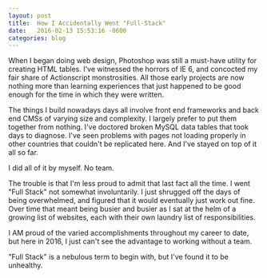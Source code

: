 ```yaml
---
layout: post
title:  How I Accidentally Went "Full-Stack"
date:   2016-02-13 15:53:16 -0600
categories: blog
---
```

When I began doing web design, Photoshop was still a must-have utility for creating HTML tables. I've witnessed the horrors of IE 6, and concocted my fair share of Actionscript monstrosities. All those early projects are now nothing more than learning experiences that just happened to be good enough for the time in which they were written.

The things I build nowadays days all involve front end frameworks and back end CMSs of varying size and complexity. I largely prefer to put them together from nothing. I've doctored broken MySQL data tables that took days to diagnose. I've seen problems with pages not loading properly in other countries that couldn't be replicated here. And I've stayed on top of it all so far.

I did all of it by myself. No team.

The trouble is that I'm less proud to admit that last fact all the time. I went "Full Stack" not somewhat involuntarily. I just shrugged off the days of being overwhelmed, and figured that it would eventually just work out fine. Over time that meant being busier and busier as I sat at the helm of a growing list of websites, each with their own laundry list of responsibilities.

I AM proud of the varied accomplishments throughout my career to date, but here in 2016, I just can't see the advantage to working without a team.

"Full Stack" is a nebulous term to begin with, but I've found it to be unhealthy.
